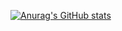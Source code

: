 [![Anurag's GitHub stats](https://github-readme-stats.vercel.app/api?username=jonfpersson)](https://github.com/anuraghazra/github-readme-stats)
